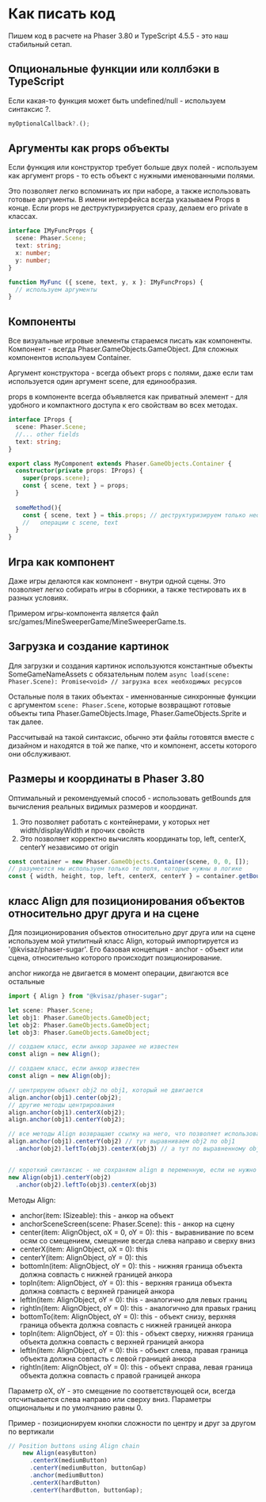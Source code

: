 # Как писать код 

Пишем код в расчете на  Phaser 3.80 и TypeScript 4.5.5 - это наш стабильный сетап.

## Опциональные функции или коллбэки в TypeScript
Если какая-то функция может быть undefined/null - используем синтаксис ?.
```typescript
myOptionalCallback?.();
```

## Аргументы как  props объекты
Если функция или конструктор требует больше двух полей - используем как аргумент props - то есть объект с нужными именованными полями.  

Это позволяет легко вспоминать их при наборе, а также использовать готовые аргументы.
В имени интерфейса  всегда указываем Props в конце. Если props не деструктуризируется сразу, делаем его private в классах.

```typescript
interface IMyFuncProps {
  scene: Phaser.Scene;
  text: string;
  x: number;
  y: number;
}

function MyFunc ({ scene, text, y, x }: IMyFuncProps) {
  // используем аргументы
}
```

## Компоненты
Все визуальные игровые элементы стараемся писать как компоненты. Компонент -  всегда Phaser.GameObjects.GameObject. Для сложных компонентов используем Container.

Аргумент конструктора - всегда объект props с полями, даже если там используется один аргумент scene, для единообразия.

props в компоненте всегда объявляется как приватный элемент - для удобного и компактного доступа к его свойствам во всех методах.

```typescript
interface IProps {
  scene: Phaser.Scene;
  //... other fields
  text: string;
}

export class MyComponent extends Phaser.GameObjects.Container {
  constructor(private props: IProps) {
    super(props.scene);
    const { scene, text } = props;
  }
  
  someMethod(){
    const { scene, text } = this.props; // деструктуризируем только необходимые поля
    //   операции с scene, text
  }
}
```

## Игра как компонент
Даже игры делаются как компонент - внутри одной сцены. Это позволяет легко собирать игры в сборники, а также тестировать их в разных условиях.

Примером игры-компонента является файл src/games/MineSweeperGame/MineSweeperGame.ts. 

## Загрузка и создание картинок
Для загрузки и создания картинок используются константные объекты SomeGameNameAssets с обязательным полем 
```async load(scene: Phaser.Scene): Promise<void> // загрузка всех необходимых ресурсов```

Остальные поля в таких объектах - именнованные синхронные функции с аргументом `scene: Phaser.Scene`, которые возвращают готовые объекты типа Phaser.GameObjects.Image, Phaser.GameObjects.Sprite и так далее.

Рассчитывай на такой синтаксис, обычно эти файлы готовятся вместе с дизайном и находятся в той же папке, что и компонент, ассеты которого они обслуживают.

## Размеры и координаты в Phaser 3.80
Оптимальный и рекомендуемый способ - использовать getBounds для вычисления реальных видимых размеров и координат.

1. Это позволяет работать с контейнерами, у которых нет width/displayWidth и прочих свойств
2. Это позволяет корректно вычислять координаты top, left, centerX, centerY независимо от origin
```typescript
const container = new Phaser.GameObjects.Container(scene, 0, 0, []);
// разумеется мы используем только те поля, которые нужны в логике
const { width, height, top, left, centerX, centerY } = container.getBounds();
```

## класс Align для позиционирования объектов относительно друг друга и на сцене
Для позиционирования объектов относительно друг друга или на сцене используем мой утилитный класс Align, который импортируется из '@kvisaz/phaser-sugar'. Его базовая концепция - anchor - объект или сцена, относительно которого происходит позиционирование. 

anchor никогда не двигается в момент операции, двигаются все остальные

```typescript
import { Align } from "@kvisaz/phaser-sugar";

let scene: Phaser.Scene;
let obj1: Phaser.GameObjects.GameObject;
let obj2: Phaser.GameObjects.GameObject;
let obj3: Phaser.GameObjects.GameObject;

// создаем класс, если анкор заранее не известен
const align = new Align();

// создаем класс, если анкор известен
const align = new Align(obj);

// центрируем объект obj2 по obj1, который не двигается
align.anchor(obj1).center(obj2);
// другие методы центрирования
align.anchor(obj1).centerX(obj2); 
align.anchor(obj1).centerY(obj2); 

// все методы Align возвращают ссылку на него, что позволяет использовать цепочечный синтаксис
align.anchor(obj1).centerY(obj2) // тут выравниваем obj2 по obj1
  .anchor(obj2).leftTo(obj3).centerX(obj3) // а тут по выравненному obj2 - позиционируем obj3


// короткий синтаксис - не сохраняем align в переменную, если не нужно переиспользование
new Align(obj1).centerY(obj2) 
  .anchor(obj2).leftTo(obj3).centerX(obj3)
```

Методы Align:
- anchor(item: ISizeable): this - анкор на объект
- anchorSceneScreen(scene: Phaser.Scene): this - анкор на сцену
- center(item: AlignObject, oX = 0, oY = 0): this - выравнивание по всем осям со смещением, смещение всегда слева направо и сверху вниз
- centerX(item: AlignObject, oX = 0): this
- centerY(item: AlignObject, oY = 0): this
- bottomIn(item: AlignObject, oY = 0): this - нижняя граница объекта должна совпасть с нижней границей анкора
- topIn(item: AlignObject, oY = 0): this - верхняя граница объекта должна совпасть с верхней границей анкора
- leftIn(item: AlignObject, oY = 0): this - аналогично для левых границ
- rightIn(item: AlignObject, oY = 0): this - аналогично для правых границ
- bottomTo(item: AlignObject, oY = 0): this - объект снизу, верхняя граница объекта должна совпасть с нижней границей анкора
- topIn(item: AlignObject, oY = 0): this - объект сверху, нижняя граница объекта должна совпасть с верхней границей анкора
- leftIn(item: AlignObject, oY = 0): this - объект слева, правая граница объекта должна совпасть с левой границей анкора
- rightIn(item: AlignObject, oY = 0): this - объект справа, левая граница объекта должна совпасть с правой границей анкора

Параметр oX, oY - это смещение по соответствующей оси, всегда отсчитывается слева направо или сверху вниз. Параметры опциональны и по умолчанию равны 0.

Пример - позиционируем кнопки сложности по центру и друг за другом по вертикали
```typescript
// Position buttons using Align chain
    new Align(easyButton)
      .centerX(mediumButton)
      .centerY(mediumButton, buttonGap)
      .anchor(mediumButton)
      .centerX(hardButton)
      .centerY(hardButton, buttonGap);
```
